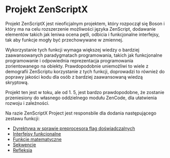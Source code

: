 # Projekt ZenScriptX

Projekt ZenScriptX jest nieoficjalnym projektem, który rozpoczął się Boson i który ma na celu rozszerzenie możliwości języka ZenScript, dodawanie elementów takich jak leniwa ocena pętli, odbicia i funkcjonalne interfejsy, tak aby funkcje mogły być przechowywane w zmiennej.

Wykorzystanie tych funkcji wymaga większej wiedzy o bardziej zaawansowanych paradygmatach programowania, takich jak funkcjonalne programowanie i odpowiednia reprezentacja programowania zorientowanego na obiekty. Prawdopodobnie uniemożliwi to wiele z demografii ZenScriptu korzystanie z tych funkcji, doprowadzi to również do poprawy jakości kodu dla osób z bardziej zaawansowaną wiedzą skryptową.

Projekt ten jest w toku, ale od 1. 5, jest bardzo prawdopodobne, że zostanie przeniesiony do własnego oddzielnego modułu ZenCode, dla ułatwienia rozwoju i zależności.

Na razie ZenScriptX Project jest responsbile dla dodania następującego zestawu funkcji:

- [Dyrektywa w sprawie preprocesora flag doświadczalnych](/Mods/Boson/Preprocessor/Exp/)
- [Interfejsy funkcjonalne](/Mods/Boson/Functions/Concept/)
- [Funkcje matematyczne](/Mods/Boson/Math/Concept/)
- [Sekwencje](/Mods/Boson/Sequences/Concept/)
- [Refleksja](/Mods/Boson/Reflection/Concept/)
